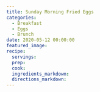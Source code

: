 ```yaml
---
title: Sunday Morning Fried Eggs
categories:
  - Breakfast
  - Eggs
  - Brunch
date: 2020-05-12 00:00:00
featured_image:
recipe:
  servings:
  prep:
  cook:
  ingredients_markdown:
  directions_markdown:
---
```


